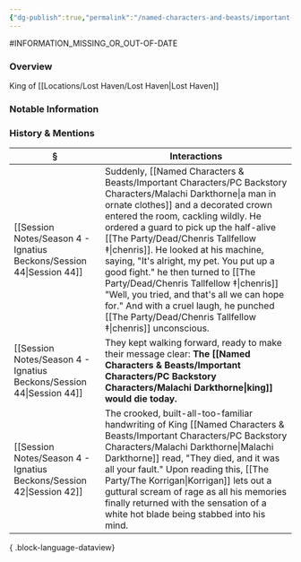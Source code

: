 ```yaml
---
{"dg-publish":true,"permalink":"/named-characters-and-beasts/important-characters/pc-backstory-characters/malachi-darkthorne/","tags":["NPC"],"updated":"2025-07-30T10:11:41.508+01:00"}
---
```


#INFORMATION_MISSING_OR_OUT-OF-DATE 
### Overview
King of [[Locations/Lost Haven/Lost Haven\|Lost Haven]]

### Notable Information


### History & Mentions
| §                                                                       | Interactions                                                                                                                                                                                                                                                                                                                                                                                                                                                                   |
| ----------------------------------------------------------------------- | ------------------------------------------------------------------------------------------------------------------------------------------------------------------------------------------------------------------------------------------------------------------------------------------------------------------------------------------------------------------------------------------------------------------------------------------------------------------------------ |
| [[Session Notes/Season 4 - Ignatius Beckons/Session 44\|Session 44]] | Suddenly, [[Named Characters & Beasts/Important Characters/PC Backstory Characters/Malachi Darkthorne\|a man in ornate clothes]] and a decorated crown entered the room, cackling wildly. He ordered a guard to pick up the half-alive [[The Party/Dead/Chenris Tallfellow ‡\|chenris]]. He looked at his machine, saying, "It's alright, my pet. You put up a good fight." he then turned to [[The Party/Dead/Chenris Tallfellow ‡\|chenris]] "Well, you tried, and that's all we can hope for." And with a cruel laugh, he punched [[The Party/Dead/Chenris Tallfellow ‡\|chenris]] unconscious. |
| [[Session Notes/Season 4 - Ignatius Beckons/Session 44\|Session 44]] | They kept walking forward, ready to make their message clear: **The [[Named Characters & Beasts/Important Characters/PC Backstory Characters/Malachi Darkthorne\|king]] would die today.**                                                                                                                                                                                                                                                                                                                                                            |
| [[Session Notes/Season 4 - Ignatius Beckons/Session 42\|Session 42]] | The crooked, built-all-too-familiar handwriting of King [[Named Characters & Beasts/Important Characters/PC Backstory Characters/Malachi Darkthorne\|Malachi Darkthorne]] read, "They died, and it was all your fault." Upon reading this, [[The Party/The Korrigan\|Korrigan]] lets out a guttural scream of rage as all his memories finally returned with the sensation of a white hot blade being stabbed into his mind.                                                                                                                                                        |

{ .block-language-dataview}
